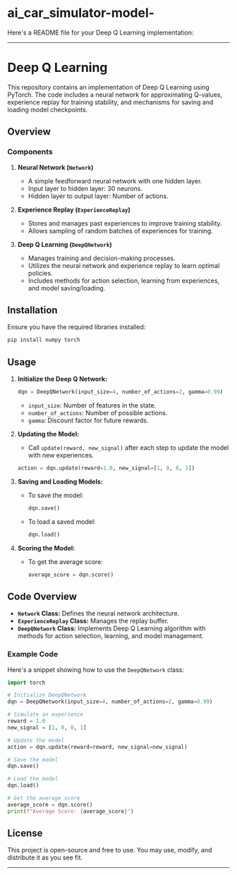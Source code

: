 # ai_car_simulator-model-
Here's a README file for your Deep Q Learning implementation:

---

# Deep Q Learning

This repository contains an implementation of Deep Q Learning using PyTorch. The code includes a neural network for approximating Q-values, experience replay for training stability, and mechanisms for saving and loading model checkpoints.

## Overview

### Components

1. **Neural Network (`Network`)**
   - A simple feedforward neural network with one hidden layer.
   - Input layer to hidden layer: 30 neurons.
   - Hidden layer to output layer: Number of actions.

2. **Experience Replay (`ExperienceReplay`)**
   - Stores and manages past experiences to improve training stability.
   - Allows sampling of random batches of experiences for training.

3. **Deep Q Learning (`DeepQNetwork`)**
   - Manages training and decision-making processes.
   - Utilizes the neural network and experience replay to learn optimal policies.
   - Includes methods for action selection, learning from experiences, and model saving/loading.

## Installation

Ensure you have the required libraries installed:

```bash
pip install numpy torch
```

## Usage

1. **Initialize the Deep Q Network:**

   ```python
   dqn = DeepQNetwork(input_size=4, number_of_actions=2, gamma=0.99)
   ```

   - `input_size`: Number of features in the state.
   - `number_of_actions`: Number of possible actions.
   - `gamma`: Discount factor for future rewards.

2. **Updating the Model:**

   - Call `update(reward, new_signal)` after each step to update the model with new experiences.

   ```python
   action = dqn.update(reward=1.0, new_signal=[1, 0, 0, 1])
   ```

3. **Saving and Loading Models:**

   - To save the model:

     ```python
     dqn.save()
     ```

   - To load a saved model:

     ```python
     dqn.load()
     ```

4. **Scoring the Model:**

   - To get the average score:

     ```python
     average_score = dqn.score()
     ```

## Code Overview

- **`Network` Class:** Defines the neural network architecture.
- **`ExperienceReplay` Class:** Manages the replay buffer.
- **`DeepQNetwork` Class:** Implements Deep Q Learning algorithm with methods for action selection, learning, and model management.

### Example Code

Here's a snippet showing how to use the `DeepQNetwork` class:

```python
import torch

# Initialize DeepQNetwork
dqn = DeepQNetwork(input_size=4, number_of_actions=2, gamma=0.99)

# Simulate an experience
reward = 1.0
new_signal = [1, 0, 0, 1]

# Update the model
action = dqn.update(reward=reward, new_signal=new_signal)

# Save the model
dqn.save()

# Load the model
dqn.load()

# Get the average score
average_score = dqn.score()
print(f"Average Score: {average_score}")
```

## License

This project is open-source and free to use. You may use, modify, and distribute it as you see fit.

---
